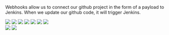 Webhooks allow us to connect our github project in the form of a payload to Jenkins. When we update our github code, it will trigger Jenkins.

<img src="https://github.com/LawrenceDavy13/DevopsProject-2-Java/blob/main/images/Github/Webhooks/image.png">
<img src="https://github.com/LawrenceDavy13/DevopsProject-2-Java/blob/main/images/Github/Webhooks/image2.png">
<img src="https://github.com/LawrenceDavy13/DevopsProject-2-Java/blob/main/images/Github/Webhooks/image3.png">
<img src="https://github.com/LawrenceDavy13/DevopsProject-2-Java/blob/main/images/Github/Webhooks/image4.png">
<img src="https://github.com/LawrenceDavy13/DevopsProject-2-Java/blob/main/images/Github/Webhooks/image5.png">
<img src="https://github.com/LawrenceDavy13/DevopsProject-2-Java/blob/main/images/Github/Webhooks/image6.png">
<img src="https://github.com/LawrenceDavy13/DevopsProject-2-Java/blob/main/images/Github/Webhooks/image7.png">

<br>

<img src="https://github.com/LawrenceDavy13/DevopsProject-2-Java/blob/main/images/Github/Build%20triggers/image.png">
<img src="https://github.com/LawrenceDavy13/DevopsProject-2-Java/blob/main/images/Github/Build%20triggers/image2.png">







